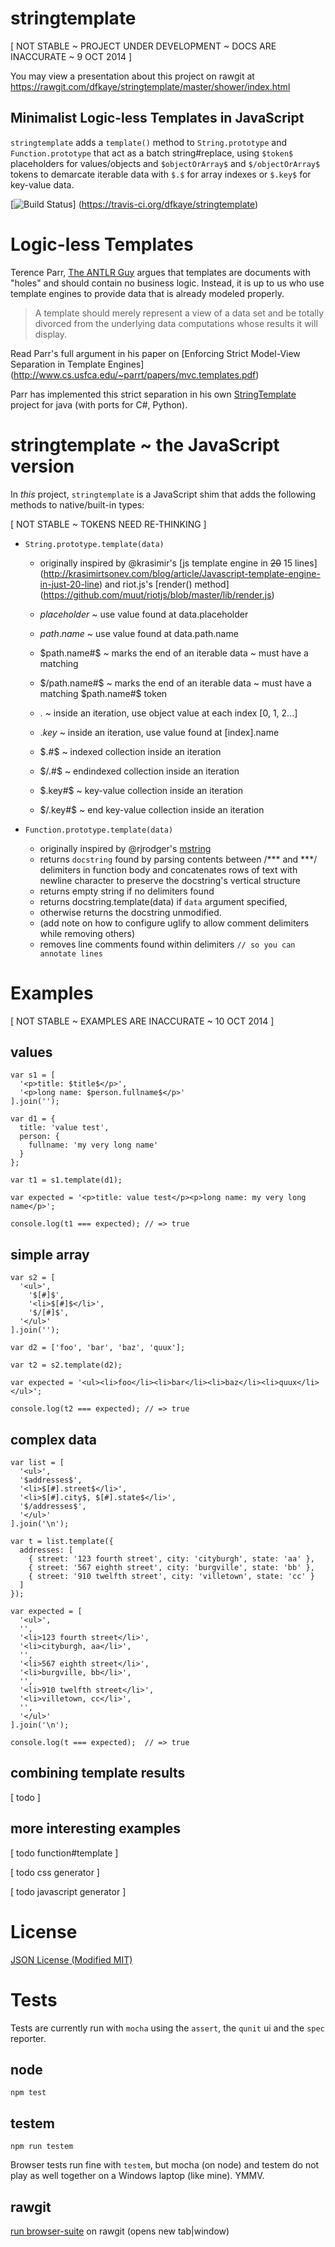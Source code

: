 stringtemplate
==============

[ NOT STABLE ~ PROJECT UNDER DEVELOPMENT ~ DOCS ARE INACCURATE ~ 9 OCT 2014 ]

You may view a presentation about this project on rawgit at 
<a href='https://rawgit.com/dfkaye/stringtemplate/master/shower/index.html'
  target='_blank'>https://rawgit.com/dfkaye/stringtemplate/master/shower/index.html</a>

## Minimalist Logic-less Templates in JavaScript

`stringtemplate` adds a `template()` method to `String.prototype` and 
`Function.prototype` that act as a batch string#replace, using `$token$` 
placeholders for values/objects and `$objectOrArray$` and `$/objectOrArray$` 
tokens to demarcate iterable data with `$.$` for array indexes or `$.key$` 
for key-value data. 

[![Build Status](https://travis-ci.org/dfkaye/stringtemplate.png?branch=master)]
(https://travis-ci.org/dfkaye/stringtemplate)

# Logic-less Templates

Terence Parr, [The ANTLR Guy](https://twitter.com/the_antlr_guy) argues that 
templates are documents with "holes" and should contain no business logic. 
Instead, it is up to us who use template engines to provide data that is already 
modeled properly.

> A template should merely represent a view of a data set and be totally 
> divorced from the underlying data computations whose results it will display.

Read Parr's full argument in his paper on 
[Enforcing Strict Model-View Separation in Template Engines]
(http://www.cs.usfca.edu/~parrt/papers/mvc.templates.pdf)

Parr has implemented this strict separation in his own 
[StringTemplate](http://www.stringtemplate.org/) project for java (with ports 
for C#, Python).

# stringtemplate ~ the JavaScript version

In *this* project, `stringtemplate` is a JavaScript shim that adds the following 
methods to native/built-in types:

[ NOT STABLE ~ TOKENS NEED RE-THINKING ]

+ `String.prototype.template(data)`

  - originally inspired by @krasimir's 
      [js template engine in <del>20</del> 15 lines]
      (http://krasimirtsonev.com/blog/article/Javascript-template-engine-in-just-20-line)
    and riot.js's 
      [render() method]
      (https://github.com/muut/riotjs/blob/master/lib/render.js)
    
  - $placeholder$ ~ use value found at data.placeholder
  - $path.name$ ~ use value found at data.path.name
  - $path.name#$ ~ marks the end of an iterable data ~ must have a matching 
  - $/path.name#$ ~ marks the end of an iterable data ~ must have a matching 
      $path.name#$ token
  - $.$ ~ inside an iteration, use object value at each index [0, 1, 2...]
  - $.key$ ~ inside an iteration, use value found at [index].name
  - $.#$ ~ indexed collection inside an iteration
  - $/.#$ ~ endindexed collection inside an iteration
  - $.key#$ ~ key-value collection inside an iteration  
  - $/.key#$ ~ end key-value collection inside an iteration
  
+ `Function.prototype.template(data)`

  - originally inspired by @rjrodger's 
      [mstring](https://github.com/rjrodger/mstring)
  - returns `docstring` found by parsing contents between /*** and ***/ 
    delimiters in function body and concatenates rows of text with newline 
    character to preserve the docstring's vertical structure
  - returns empty string if no delimiters found
  - returns docstring.template(data) if `data` argument specified, 
  - otherwise returns the docstring unmodified.   
  - (add note on how to configure uglify to allow comment delimiters while 
      removing others)
  - removes line comments found within delimiters `// so you can annotate lines`

# Examples

[ NOT STABLE ~ EXAMPLES ARE INACCURATE ~ 10 OCT 2014 ]

## values

    var s1 = [
      '<p>title: $title$</p>',
      '<p>long name: $person.fullname$</p>'
    ].join('');

    var d1 = {
      title: 'value test',
      person: {
        fullname: 'my very long name'
      }
    };

    var t1 = s1.template(d1);

    var expected = '<p>title: value test</p><p>long name: my very long name</p>';

    console.log(t1 === expected); // => true
    
## simple array

    var s2 = [
      '<ul>',
        '$[#]$',
        '<li>$[#]$</li>',
        '$/[#]$',
      '</ul>'
    ].join('');

    var d2 = ['foo', 'bar', 'baz', 'quux'];

    var t2 = s2.template(d2);

    var expected = '<ul><li>foo</li><li>bar</li><li>baz</li><li>quux</li></ul>';

    console.log(t2 === expected); // => true
    
## complex data 

    var list = [
      '<ul>', 
      '$addresses$', 
      '<li>$[#].street$</li>', 
      '<li>$[#].city$, $[#].state$</li>', 
      '$/addresses$', 
      '</ul>'
    ].join('\n');

    var t = list.template({ 
      addresses: [
        { street: '123 fourth street', city: 'cityburgh', state: 'aa' },
        { street: '567 eighth street', city: 'burgville', state: 'bb' },
        { street: '910 twelfth street', city: 'villetown', state: 'cc' }
      ]
    });
    
    var expected = [
      '<ul>',
      '',
      '<li>123 fourth street</li>',
      '<li>cityburgh, aa</li>',
      '',
      '<li>567 eighth street</li>',
      '<li>burgville, bb</li>',
      '',
      '<li>910 twelfth street</li>',
      '<li>villetown, cc</li>',
      '',
      '</ul>'
    ].join('\n');

    console.log(t === expected);  // => true
  
## combining template results

  [ todo ]
  
## more interesting examples

[ todo function#template ]

[ todo css generator ]

[ todo javascript generator ]

# License

[JSON License (Modified MIT)](./JSON.license)

# Tests

Tests are currently run with `mocha` using the `assert`, the `qunit` ui and the 
`spec` reporter.

## node

`npm test`
  
## testem

`npm run testem`

Browser tests run fine with `testem`, but mocha (on node) and testem do not play 
as well together on a Windows laptop (like mine).  YMMV.

## rawgit

<a href='https://rawgit.com/dfkaye/stringtemplate/master/test/mocha/browser-suite.html' 
   target='_blank'>run browser-suite</a> on rawgit (opens new tab|window)
